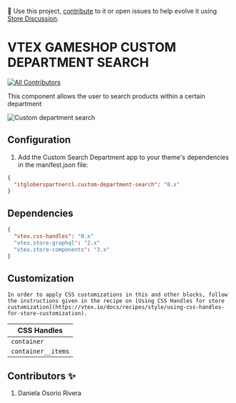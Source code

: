 📢 Use this project, [contribute](https://github.com/{OrganizationName}/{AppName}) to it or open issues to help evolve it using [Store Discussion](https://github.com/vtex-apps/store-discussion).

# VTEX GAMESHOP CUSTOM DEPARTMENT SEARCH

<!-- DOCS-IGNORE:start -->
<!-- ALL-CONTRIBUTORS-BADGE:START - Do not remove or modify this section -->
[![All Contributors](https://img.shields.io/badge/all_contributors-0-orange.svg?style=flat-square)](#contributors-)
<!-- ALL-CONTRIBUTORS-BADGE:END -->
<!-- DOCS-IGNORE:end -->

This component allows the user to search products within a certain department

![Custom department search]([https://user-images.githubusercontent.com/52087100/71204177-42ca4f80-227e-11ea-89e6-e92e65370c69.png](https://res.cloudinary.com/dannt/image/upload/v1671458873/vtex-gs/danigameshop--itgloberspartnercl.myvtex.com_barra-entorchada-6m-x-12mm-cuadrada_p_kr6yel.png))

## Configuration 

1. Add the Custom Search Department app to your theme's dependencies in the manifest.json file:

```json
{
  "itgloberspartnercl.custom-department-search": "0.x"
}
```

## Dependencies

```json
{
  "vtex.css-handles": "0.x"
  "vtex.store-graphql": "2.x"
  "vtex.store-components": "3.x"
}
```

## Customization

`In order to apply CSS customizations in this and other blocks, follow the instructions given in the recipe on [Using CSS Handles for store customization](https://vtex.io/docs/recipes/style/using-css-handles-for-store-customization).`


| CSS Handles |
| ----------- | 
| `container` | 
| `container__items` | 


## Contributors ✨

1. Daniela Osorio Rivera

